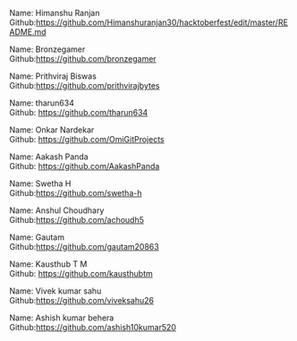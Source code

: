 Name: Himanshu Ranjan<br/>
Github:https://github.com/Himanshuranjan30/hacktoberfest/edit/master/README.md</br>



Name: Bronzegamer<br/>
Github:https://github.com/bronzegamer</br>

Name: Prithviraj Biswas<br/>
Github:https://github.com/prithvirajbytes</br>

Name: tharun634<br/>
Github: https://github.com/tharun634</br>

Name: Onkar Nardekar<br/>
Github: https://github.com/OmiGitProjects<br/>

Name: Aakash Panda<br/>
Github: https://github.com/AakashPanda<br/>

Name: Swetha H<br/>
Github:https://github.com/swetha-h</br>


Name: Anshul Choudhary<br/>
Github:https://github.com/achoudh5</br>

Name: Gautam<br/>
Github:https://github.com/gautam20863</br>

Name: Kausthub T M<br/>
Github: https://github.com/kausthubtm</br>


Name: Vivek kumar sahu<br/>
Github:https://github.com/viveksahu26</br>

Name: Ashish kumar behera<br/>
Github:https://github.com/ashish10kumar520</br>
